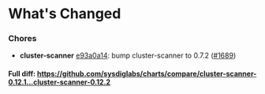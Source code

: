 # What's Changed

### Chores
- **cluster-scanner** [e93a0a14](https://github.com/sysdiglabs/charts/commit/e93a0a146b01066aecf5a9a7153daa831da45697): bump cluster-scanner to 0.7.2 ([#1689](https://github.com/sysdiglabs/charts/issues/1689))
#### Full diff: https://github.com/sysdiglabs/charts/compare/cluster-scanner-0.12.1...cluster-scanner-0.12.2
